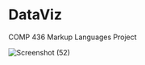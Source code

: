 # DataViz
COMP 436 Markup Languages Project





![Screenshot (52)](https://user-images.githubusercontent.com/17595114/198699658-8aef958b-681d-4c14-91a1-4d6c7e1f7347.png)


